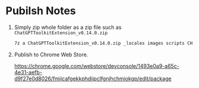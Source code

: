 # Pubilsh Notes

1. Simply zip whole folder as a zip file such as `ChatGPTToolkitExtension_v0.14.0.zip`

    ```sh
    7z a ChatGPTToolkitExtension_v0.14.0.zip _locales images scripts CHANGELOG.md manifest.json README.md
    ```

2. Publish to Chrome Web Store.

    <https://chrome.google.com/webstore/devconsole/1493e0a9-a65c-4e31-aefb-d9f27e0d8026/fmijcafgekkphdijpclfgnjhchmiokgp/edit/package>